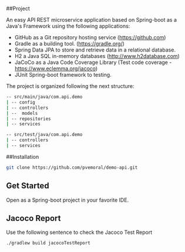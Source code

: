 ##Project

An easy API REST microservice application based on Spring-boot as a Java's Framework using the following applications:
- GitHub as a Git repository hosting service (https://github.com) 
- Gradle as a building tool. (https://gradle.org/)
- Spring Data JPA to store and retrieve data in a relational database.
- H2 a Java SQL in-memory databases (http://www.h2database.com)
- JaCoCo as a Java Code Coverage Library (Test code coverage - https://www.eclemma.org/jacoco)
- JUnit Spring-boot framework to testing.

The project is organized following the next structure:
```bash
-- src/main/java/com.api.demo
| -- config 
| -- controllers
| --  models
| -- repositories
| -- services
```    

```bash
-- src/test/java/com.api.demo
| -- controllers
| -- services
```
##Installation
```bash
git clone https://github.com/pvemoral/demo-api.git
```
## Get Started
Open as a Spring-boot project in your favorite IDE.

## Jacoco Report
Use the following sentence to check the Jacoco Test Report

```bash
./gradlew build jacocoTestReport
```